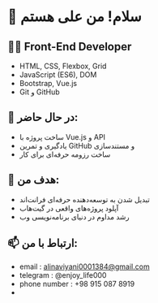 # 👋 سلام! من علی هستم

## 👨‍💻 Front-End Developer

- HTML, CSS, Flexbox, Grid
- JavaScript (ES6), DOM
- Bootstrap, Vue.js
- Git و GitHub

## 🌱 در حال حاضر:
- ساخت پروژه با Vue.js و API
- یادگیری و تمرین GitHub و مستندسازی
- ساخت رزومه حرفه‌ای برای کار

## 🎯 هدف من:
- تبدیل شدن به توسعه‌دهنده حرفه‌ای فرانت‌اند
- آپلود پروژه‌های واقعی در گیت‌هاب
- رشد مداوم در دنیای برنامه‌نویسی وب

## 📫 ارتباط با من:
- email : alinaviyani0001384@gmail.com
- telegram : @enjoy_life000
- phone number : +98 915 087 8919
- 

